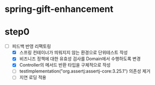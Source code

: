 # spring-gift-enhancement
# step0
- [ ] 피드백 반영 리팩토링
  - [x] 스프링 컨테이너가 띄워지지 않는 환경으로 단위테스트 작성
  - [x] 비즈니즈 정책에 대한 유효성 검사를 Domain에서 수행하도록 변경
  - [x] Controller의 메서드 반환 타입을 구체적으로 작성
  - [ ] testImplementation("org.assertj:assertj-core:3.25.1") 의존성 제거
  - [ ] 지연 로딩 적용